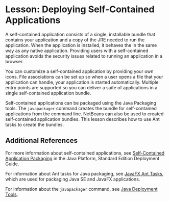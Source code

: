
# Lesson: Deploying Self-Contained Applications

A self-contained application consists of a single, installable bundle that contains your application and a copy of the JRE needed to run the application. When the application is installed, it behaves the in the same way as any native application. Providing users with a self-contained application avoids the security issues related to running an application in a browser. 

You can customize a self-contained application by providing your own icons. File associations can be set up so when a user opens a file that your application can handle, your application is started automatically. Multiple entry points are supported so you can deliver a suite of applications in a single self-contained application bundle.

Self-contained applications can be packaged using the Java Packaging tools. The `javapackager` command creates the bundle for self-contained applications from the command line. NetBeans can also be used to created self-contained application bundles. This lesson describes how to use Ant tasks to create the bundles.

## Additional References

For more information about self-contained applications, see 
[Self-Contained Application Packaging](https://docs.oracle.com/javase/8/docs/technotes/guides/deploy/self-contained-packaging.html) in the Java Platform, Standard Edition Deployment Guide.

For information about Ant tasks for Java packaging, see 
[JavaFX Ant Tasks](https://docs.oracle.com/javase/8/docs/technotes/guides/deploy/javafx_ant_tasks.html), which are used for packaging Java SE and JavaFX applications.

For information about the `javapackager` command, see 
[Java Deployment Tools](https://docs.oracle.com/javase/8/docs/technotes/tools/index.html#deployment).
